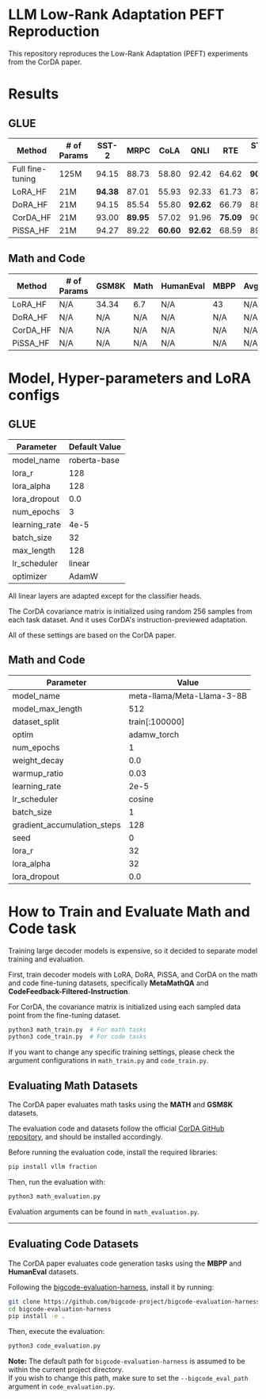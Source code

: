 # LLM Low-Rank Adaptation PEFT Reproduction

This repository reproduces the Low-Rank Adaptation (PEFT) experiments from the CorDA paper.

# Results

## GLUE

| Method           | # of Params | SST-2     | MRPC      | CoLA      | QNLI      | RTE       | STS-B     | Avg       |
| ---------------- | ----------- | --------- | --------- | --------- | --------- | --------- | --------- | --------- |
| Full fine-tuning | 125M        | 94.15     | 88.73     | 58.80     | 92.42     | 64.62     | **90.56** | **83.56** |
| LoRA_HF          | 21M         | **94.38** | 87.01     | 55.93     | 92.33     | 61.73     | 87.61     | 79.83     |
| DoRA_HF          | 21M         | 94.15     | 85.54     | 55.80     | **92.62** | 66.79     | 88.34     | 80.54     |
| CorDA_HF         | 21M         | 93.00     | **89.95** | 57.02     | 91.96     | **75.09** | 90.07     | 82.68     |
| PiSSA_HF         | 21M         | 94.27     | 89.22     | **60.60** | **92.62** | 68.59     | 89.81     | 82.52     |

## Math and Code

| Method | # of Params | GSM8K | Math | HumanEval | MBPP | Avg |
| - | - | - | - | - | - | - |
| LoRA_HF | N/A | 34.34 | 6.7 | N/A | 43 | N/A |
| DoRA_HF | N/A | N/A | N/A | N/A | N/A | N/A |
| CorDA_HF | N/A | N/A | N/A | N/A | N/A | N/A |
| PiSSA_HF | N/A | N/A | N/A | N/A | N/A | N/A |

# Model, Hyper-parameters and LoRA configs

## GLUE

| Parameter | Default Value |
|-----------|---------------|
| model_name | roberta-base |
| lora_r | 128 |
| lora_alpha | 128 |
| lora_dropout | 0.0 |
| num_epochs | 3 |
| learning_rate | 4e-5 |
| batch_size | 32 |
| max_length | 128 |
| lr_scheduler | linear |
| optimizer | AdamW |

All linear layers are adapted except for the classifier heads.

The CorDA covariance matrix is initialized using random 256 samples from each task dataset.
And it uses CorDA's instruction-previewed adaptation.

All of these settings are based on the CorDA paper.

## Math and Code

| Parameter                    | Value                |
|-----------------------------|----------------------|
| model_name                  | meta-llama/Meta-Llama-3-8B |
| model_max_length            | 512                  |
| dataset_split               | train[:100000]       |
| optim                       | adamw_torch          |
| num_epochs                  | 1                    |
| weight_decay                | 0.0                  |
| warmup_ratio                | 0.03                 |
| learning_rate               | 2e-5                 |
| lr_scheduler | cosine |
| batch_size                  | 1                    |
| gradient_accumulation_steps| 128                  |
| seed                        | 0                    |
| lora_r                      | 32                  |
| lora_alpha                  | 32                  |
| lora_dropout                | 0.0                  |


# How to Train and Evaluate Math and Code task

Training large decoder models is expensive, so it decided to separate model training and evaluation.

First, train decoder models with LoRA, DoRA, PiSSA, and CorDA on the math and code fine-tuning datasets, specifically **MetaMathQA** and **CodeFeedback-Filtered-Instruction**.

For CorDA, the covariance matrix is initialized using each sampled data point from the fine-tuning dataset.

```bash
python3 math_train.py  # For math tasks
python3 code_train.py  # For code tasks
```

If you want to change any specific training settings, please check the argument configurations in `math_train.py` and `code_train.py`.

## Evaluating Math Datasets

The CorDA paper evaluates math tasks using the **MATH** and **GSM8K** datasets.

The evaluation code and datasets follow the official [CorDA GitHub repository](https://github.com/iboing/CorDA), and should be installed accordingly.

Before running the evaluation code, install the required libraries:

```bash
pip install vllm fraction
```

Then, run the evaluation with:

```bash
python3 math_evaluation.py
```

Evaluation arguments can be found in `math_evaluation.py`.

---

## Evaluating Code Datasets

The CorDA paper evaluates code generation tasks using the **MBPP** and **HumanEval** datasets.

Following the [bigcode-evaluation-harness](https://github.com/bigcode-project/bigcode-evaluation-harness), install it by running:

```bash
git clone https://github.com/bigcode-project/bigcode-evaluation-harness.git
cd bigcode-evaluation-harness
pip install -e .
```

Then, execute the evaluation:

```bash
python3 code_evaluation.py
```

**Note:** The default path for `bigcode-evaluation-harness` is assumed to be within the current project directory.  
If you wish to change this path, make sure to set the `--bigcode_eval_path` argument in `code_evaluation.py`.
